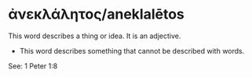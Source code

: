 # ἀνεκλάλητος/aneklalētos
This word describes a thing or idea. It is an adjective.
* This word describes something that cannot be described with words.

See: 1 Peter 1:8
